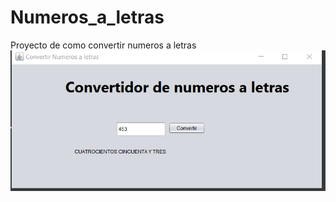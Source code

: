 # Numeros_a_letras
Proyecto de como convertir numeros a letras 
![](https://github.com/FapCod/Numeros_a_letras/blob/master/numerosaletras.PNG)
